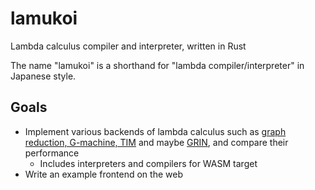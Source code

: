 # lamukoi

Lambda calculus compiler and interpreter, written in Rust

The name "lamukoi" is a shorthand for "lambda compiler/interpreter" in Japanese style.

## Goals

* Implement various backends of lambda calculus such as [graph reduction, G-machine, TIM](https://www.microsoft.com/en-us/research/publication/implementing-functional-languages-a-tutorial/) and maybe [GRIN](https://github.com/grin-compiler/grin), and compare their performance
    * Includes interpreters and compilers for WASM target
* Write an example frontend on the web